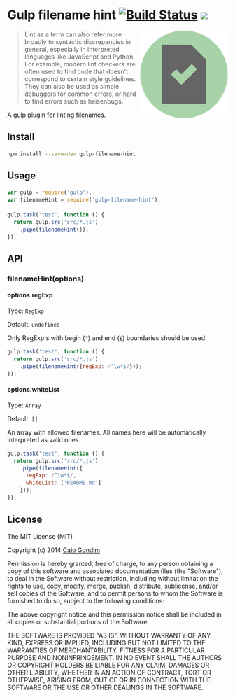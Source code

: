 # Gulp filename hint [![Build Status](https://secure.travis-ci.org/caiogondim/gulp-filename-hint.svg)](https://travis-ci.org/caiogondim/gulp-filename-hint) <img src="https://david-dm.org/caiogondim/gulp-filename-hint.svg">

<img src="https://raw.githubusercontent.com/caiogondim/gulp-filename-hint/master/icon/icon.png" align="right" width="200" />

> Lint as a term can also refer more broadly to syntactic discrepancies in
> general, especially in interpreted languages like JavaScript and Python. For
> example, modern lint checkers are often used to find code that doesn't
> correspond to certain style guidelines. They can also be used as simple
> debuggers for common errors, or hard to find errors such as heisenbugs.

A gulp plugin for linting filenames.

## Install

```sh
npm install --save-dev gulp-filename-hint
```


## Usage

```js
var gulp = require('gulp');
var filenameHint = require('gulp-filename-hint');

gulp.task('test', function () {
  return gulp.src('src/*.js')
    .pipe(filenameHint());
});
```


## API

### filenameHint(options)

#### options.regExp

Type: `RegExp`

Default: `undefined`

Only RegExp's with begin (`^`) and end (`$`) boundaries should be used.

```js
gulp.task('test', function () {
  return gulp.src('src/*.js')
    .pipe(filenameHint({regExp: /^\w*$/}));
});
```

#### options.whiteList

Type: `Array`

Default: `[]`

An array with allowed filenames. All names here will be automatically
interpreted as valid ones.

```js
gulp.task('test', function () {
  return gulp.src('src/*.js')
    .pipe(filenameHint({
      regExp: /^\w*$/,
      whiteList: ['README.md']
    }));
});
```

## License
The MIT License (MIT)

Copyright (c) 2014 [Caio Gondim](http://caiogondim.com)

Permission is hereby granted, free of charge, to any person obtaining a copy
of this software and associated documentation files (the "Software"), to deal
in the Software without restriction, including without limitation the rights
to use, copy, modify, merge, publish, distribute, sublicense, and/or sell
copies of the Software, and to permit persons to whom the Software is
furnished to do so, subject to the following conditions:

The above copyright notice and this permission notice shall be included in all
copies or substantial portions of the Software.

THE SOFTWARE IS PROVIDED "AS IS", WITHOUT WARRANTY OF ANY KIND, EXPRESS OR
IMPLIED, INCLUDING BUT NOT LIMITED TO THE WARRANTIES OF MERCHANTABILITY,
FITNESS FOR A PARTICULAR PURPOSE AND NONINFRINGEMENT. IN NO EVENT SHALL THE
AUTHORS OR COPYRIGHT HOLDERS BE LIABLE FOR ANY CLAIM, DAMAGES OR OTHER
LIABILITY, WHETHER IN AN ACTION OF CONTRACT, TORT OR OTHERWISE, ARISING FROM,
OUT OF OR IN CONNECTION WITH THE SOFTWARE OR THE USE OR OTHER DEALINGS IN THE
SOFTWARE.
